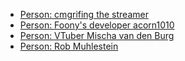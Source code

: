 - [Person: cmgrifing the streamer](../557)
- [Person: Foony's developer acorn1010](../59)
- [Person: VTuber Mischa van den Burg](../627)
- [Person: Rob Muhlestein](../80)
